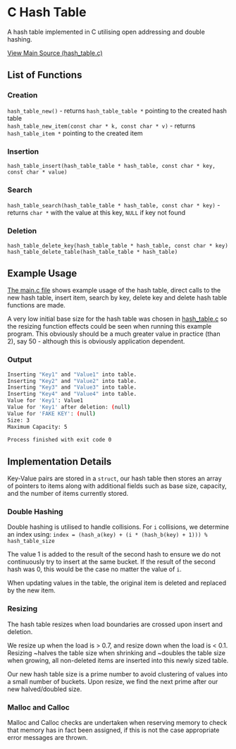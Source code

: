 # C Hash Table

A hash table implemented in C utilising open addressing and double hashing.

[View Main Source (hash_table.c)](/src/hash_table.c)

## List of Functions

### Creation
`hash_table_new()` - returns `hash_table_table *` pointing to the created hash table  
`hash_table_new_item(const char * k, const char * v)` - returns `hash_table_item *` pointing to the created item

### Insertion
`hash_table_insert(hash_table_table * hash_table, const char * key, const char * value)`

### Search
`hash_table_search(hash_table_table * hash_table, const char * key)` - returns `char *` with the value at this key, `NULL` if key not found

### Deletion
`hash_table_delete_key(hash_table_table * hash_table, const char * key)`  
`hash_table_delete_table(hash_table_table * hash_table)`

## Example Usage

[The main.c file](/src/main.c) shows example usage of the hash table, direct calls to the new hash table, insert item, search by key, delete key and delete hash table functions are made.

A very low initial base size for the hash table was chosen in [hash_table.c](/src/hash_table.c) so the resizing function effects could be seen when running this example program. This obviously should be a much greater value in practice (than 2), say 50 - although this is obviously application dependent.

### Output
```sh
Inserting "Key1" and "Value1" into table.
Inserting "Key2" and "Value2" into table.
Inserting "Key3" and "Value3" into table.
Inserting "Key4" and "Value4" into table.
Value for 'Key1': Value1
Value for 'Key1' after deletion: (null)
Value for 'FAKE KEY': (null)
Size: 3
Maximum Capacity: 5

Process finished with exit code 0
```

## Implementation Details

Key-Value pairs are stored in a `struct`, our hash table then stores an array of pointers to items along with additional fields such as base size, capacity, and the number of items currently stored.

### Double Hashing

Double hashing is utilised to handle collisions. For `i` collisions, we determine an index using: 
`index = (hash_a(key) + (i * (hash_b(key) + 1))) % hash_table_size`

The value 1 is added to the result of the second hash to ensure we do not continuously try to insert at the same bucket. If the result of the second hash was 0, this would be the case no matter the value of `i`.

When updating values in the table, the original item is deleted and replaced by the new item.

### Resizing

The hash table resizes when load boundaries are crossed upon insert and deletion.

We resize up when the load is > 0.7, and resize down when the load is < 0.1. 
Resizing ~halves the table size when shrinking and ~doubles the table size when growing, all non-deleted items are inserted into this newly sized table.

Our new hash table size is a prime number to avoid clustering of values into a small number of buckets. Upon resize, we find the next prime after our new halved/doubled size.

### Malloc and Calloc

Malloc and Calloc checks are undertaken when reserving memory to check that memory has in fact been assigned, if this is not the case appropriate error messages are thrown.
